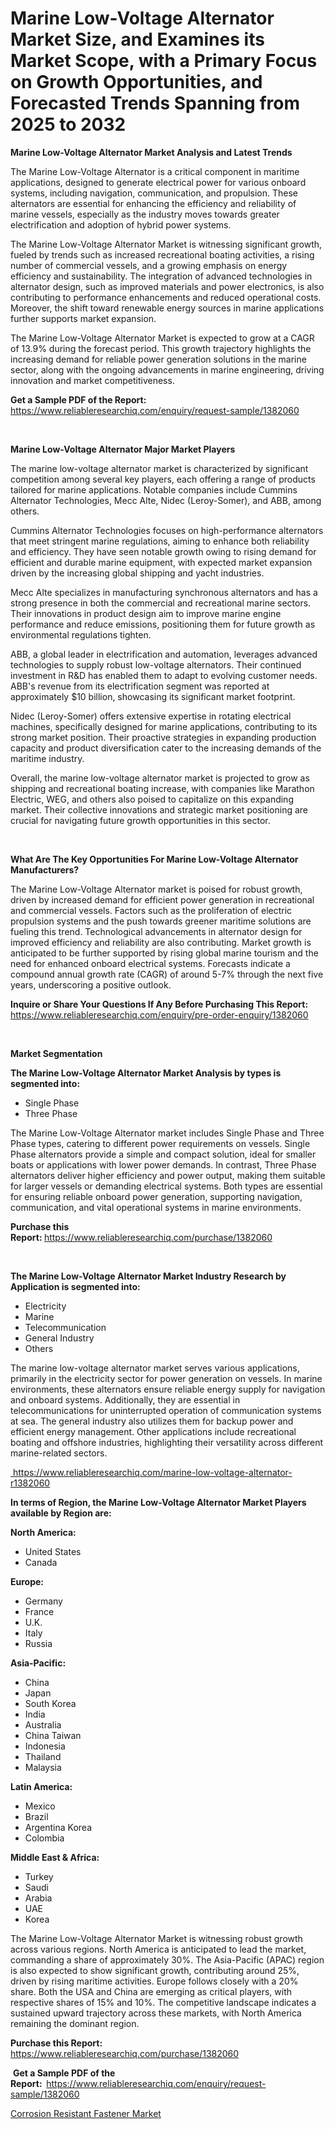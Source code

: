 <p><h1>Marine Low-Voltage Alternator Market Size, and Examines its Market Scope, with a Primary Focus on Growth Opportunities, and Forecasted Trends Spanning from 2025 to 2032</h1></p><p><strong>Marine Low-Voltage Alternator Market Analysis and Latest Trends</strong></p>
<p><p>The Marine Low-Voltage Alternator is a critical component in maritime applications, designed to generate electrical power for various onboard systems, including navigation, communication, and propulsion. These alternators are essential for enhancing the efficiency and reliability of marine vessels, especially as the industry moves towards greater electrification and adoption of hybrid power systems.</p><p>The Marine Low-Voltage Alternator Market is witnessing significant growth, fueled by trends such as increased recreational boating activities, a rising number of commercial vessels, and a growing emphasis on energy efficiency and sustainability. The integration of advanced technologies in alternator design, such as improved materials and power electronics, is also contributing to performance enhancements and reduced operational costs. Moreover, the shift toward renewable energy sources in marine applications further supports market expansion.</p><p>The Marine Low-Voltage Alternator Market is expected to grow at a CAGR of 13.9% during the forecast period. This growth trajectory highlights the increasing demand for reliable power generation solutions in the marine sector, along with the ongoing advancements in marine engineering, driving innovation and market competitiveness.</p></p>
<p><strong>Get a Sample PDF of the Report:&nbsp;</strong> <a href="https://www.reliableresearchiq.com/enquiry/request-sample/1382060?utm_campaign=2469&utm_medium=2&utm_source=Github&utm_content=ia&utm_term=11042025&utm_id=marine-low-voltage-alternator">https://www.reliableresearchiq.com/enquiry/request-sample/1382060</a></p>
<p>&nbsp;</p>
<p><strong>Marine Low-Voltage Alternator Major Market Players</strong></p>
<p><p>The marine low-voltage alternator market is characterized by significant competition among several key players, each offering a range of products tailored for marine applications. Notable companies include Cummins Alternator Technologies, Mecc Alte, Nidec (Leroy-Somer), and ABB, among others.</p><p>Cummins Alternator Technologies focuses on high-performance alternators that meet stringent marine regulations, aiming to enhance both reliability and efficiency. They have seen notable growth owing to rising demand for efficient and durable marine equipment, with expected market expansion driven by the increasing global shipping and yacht industries.</p><p>Mecc Alte specializes in manufacturing synchronous alternators and has a strong presence in both the commercial and recreational marine sectors. Their innovations in product design aim to improve marine engine performance and reduce emissions, positioning them for future growth as environmental regulations tighten.</p><p>ABB, a global leader in electrification and automation, leverages advanced technologies to supply robust low-voltage alternators. Their continued investment in R&D has enabled them to adapt to evolving customer needs. ABB's revenue from its electrification segment was reported at approximately $10 billion, showcasing its significant market footprint.</p><p>Nidec (Leroy-Somer) offers extensive expertise in rotating electrical machines, specifically designed for marine applications, contributing to its strong market position. Their proactive strategies in expanding production capacity and product diversification cater to the increasing demands of the maritime industry.</p><p>Overall, the marine low-voltage alternator market is projected to grow as shipping and recreational boating increase, with companies like Marathon Electric, WEG, and others also poised to capitalize on this expanding market. Their collective innovations and strategic market positioning are crucial for navigating future growth opportunities in this sector.</p></p>
<p>&nbsp;</p>
<p><strong>What Are The Key Opportunities For Marine Low-Voltage Alternator Manufacturers?</strong></p>
<p><p>The Marine Low-Voltage Alternator market is poised for robust growth, driven by increased demand for efficient power generation in recreational and commercial vessels. Factors such as the proliferation of electric propulsion systems and the push towards greener maritime solutions are fueling this trend. Technological advancements in alternator design for improved efficiency and reliability are also contributing. Market growth is anticipated to be further supported by rising global marine tourism and the need for enhanced onboard electrical systems. Forecasts indicate a compound annual growth rate (CAGR) of around 5-7% through the next five years, underscoring a positive outlook.</p></p>
<p><strong>Inquire or Share Your Questions If Any Before Purchasing This Report:</strong> <a href="https://www.reliableresearchiq.com/enquiry/pre-order-enquiry/1382060?utm_campaign=2469&utm_medium=2&utm_source=Github&utm_content=ia&utm_term=11042025&utm_id=marine-low-voltage-alternator">https://www.reliableresearchiq.com/enquiry/pre-order-enquiry/1382060</a></p>
<p>&nbsp;</p>
<p><strong>Market Segmentation</strong></p>
<p><strong>The Marine Low-Voltage Alternator Market Analysis by types is segmented into:</strong></p>
<p><ul><li>Single Phase</li><li>Three Phase</li></ul></p>
<p><p>The Marine Low-Voltage Alternator market includes Single Phase and Three Phase types, catering to different power requirements on vessels. Single Phase alternators provide a simple and compact solution, ideal for smaller boats or applications with lower power demands. In contrast, Three Phase alternators deliver higher efficiency and power output, making them suitable for larger vessels or demanding electrical systems. Both types are essential for ensuring reliable onboard power generation, supporting navigation, communication, and vital operational systems in marine environments.</p></p>
<p><strong>Purchase this Report:&nbsp;</strong><a href="https://www.reliableresearchiq.com/purchase/1382060?utm_campaign=2469&utm_medium=2&utm_source=Github&utm_content=ia&utm_term=11042025&utm_id=marine-low-voltage-alternator">https://www.reliableresearchiq.com/purchase/1382060</a></p>
<p>&nbsp;</p>
<p><strong>The Marine Low-Voltage Alternator Market Industry Research by Application is segmented into:</strong></p>
<p><ul><li>Electricity</li><li>Marine</li><li>Telecommunication</li><li>General Industry</li><li>Others</li></ul></p>
<p><p>The marine low-voltage alternator market serves various applications, primarily in the electricity sector for power generation on vessels. In marine environments, these alternators ensure reliable energy supply for navigation and onboard systems. Additionally, they are essential in telecommunications for uninterrupted operation of communication systems at sea. The general industry also utilizes them for backup power and efficient energy management. Other applications include recreational boating and offshore industries, highlighting their versatility across different marine-related sectors.</p></p>
<p><a href="https://www.reliableresearchiq.com/marine-low-voltage-alternator-r1382060?utm_campaign=2469&utm_medium=2&utm_source=Github&utm_content=ia&utm_term=11042025&utm_id=marine-low-voltage-alternator">&nbsp;https://www.reliableresearchiq.com/marine-low-voltage-alternator-r1382060</a></p>
<p><strong>In terms of Region, the Marine Low-Voltage Alternator Market Players available by Region are:</strong></p>
<p>
    <p> <strong> North America: </strong>
        <ul>
            <li>United States</li>
            <li>Canada</li>
        </ul>
        </p> 
    <p> <strong> Europe: </strong>
        <ul>
            <li>Germany</li>
            <li>France</li>
            <li>U.K.</li>
            <li>Italy</li>
            <li>Russia</li>
        </ul>
        </p> 
    <p> <strong> Asia-Pacific: </strong>
        <ul>
            <li>China</li>
            <li>Japan</li>
            <li>South Korea</li>
            <li>India</li>
            <li>Australia</li>
            <li>China Taiwan</li>
            <li>Indonesia</li>
            <li>Thailand</li>
            <li>Malaysia</li>
        </ul>
        </p> 
    <p> <strong> Latin America: </strong>
        <ul>
            <li>Mexico</li>
            <li>Brazil</li>
            <li>Argentina Korea</li>
            <li>Colombia</li>
        </ul>
        </p> 
    <p> <strong> Middle East & Africa: </strong>
        <ul>
            <li>Turkey</li>
            <li>Saudi</li>
            <li>Arabia</li>
            <li>UAE</li>
            <li>Korea</li>
        </ul>
    </p>
    </p>
<p><p>The Marine Low-Voltage Alternator Market is witnessing robust growth across various regions. North America is anticipated to lead the market, commanding a share of approximately 30%. The Asia-Pacific (APAC) region is also expected to show significant growth, contributing around 25%, driven by rising maritime activities. Europe follows closely with a 20% share. Both the USA and China are emerging as critical players, with respective shares of 15% and 10%. The competitive landscape indicates a sustained upward trajectory across these markets, with North America remaining the dominant region.</p></p>
<p><strong>Purchase this Report: </strong><a href="https://www.reliableresearchiq.com/purchase/1382060?utm_campaign=2469&utm_medium=2&utm_source=Github&utm_content=ia&utm_term=11042025&utm_id=marine-low-voltage-alternator">https://www.reliableresearchiq.com/purchase/1382060</a></p>
<p>&nbsp;<strong>Get a Sample PDF of the Report:&nbsp;&nbsp;</strong><a href="https://www.reliableresearchiq.com/enquiry/request-sample/1382060?utm_campaign=2469&utm_medium=2&utm_source=Github&utm_content=ia&utm_term=11042025&utm_id=marine-low-voltage-alternator">https://www.reliableresearchiq.com/enquiry/request-sample/1382060</a></p>
<p><strong></strong></p>
<p><p><a href="https://github.com/oliveroste6/Market-Research-Report-List-1/blob/main/corrosion-resistant-fastener-market.md?utm_campaign=2469&utm_medium=2&utm_source=Github&utm_content=ia&utm_term=11042025&utm_id=marine-low-voltage-alternator">Corrosion Resistant Fastener Market</a></p></p>